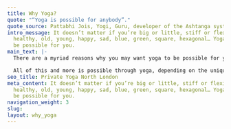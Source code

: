 ```yaml
---
title: Why Yoga?
quote: "“Yoga is possible for anybody”."
quote_source: Pattabhi Jois, Yogi, Guru, developer of the Ashtanga system of Yoga
intro_message: It doesn’t matter if you’re big or little, stiff or flexible, injured,
  healthy, old, young, happy, sad, blue, green, square, hexagonal… Yoga can still
  be possible for you.
main_text: |-
  There are a myriad reasons why you may want yoga to be possible for you. The list is endless and very personal to each practitioner. Yoga can help increase fitness, strength, flexibility, agility and maintain the health of your body. It can assist with injury rehabilitation. It can provide a sense of calm and nurturing whilst offering a different way of connecting with and learning about your body and yourself. It can also help build confidence and self-esteem as the various postures become more within reach. Through practicing yoga, the seemingly impossible may become possible, or some other lesson may be learnt instead.

  All of this and more is possible through yoga, depending on the unique set of traits and circumstances that you bring. There is no right or wrong. Private Yoga lessons are a great way to get individualised yoga tuition to meet your unique needs.
seo_title: Private Yoga North London
meta_content: It doesn’t matter if you’re big or little, stiff or flexible, injured,
  healthy, old, young, happy, sad, blue, green, square, hexagonal… Yoga can still
  be possible for you.
navigation_weight: 3
slug: 
layout: why_yoga
---
```


